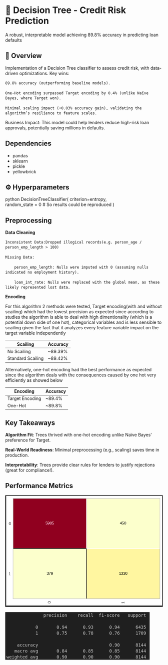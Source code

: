 # 🌳 Decision Tree - Credit Risk Prediction  

A robust, interpretable model achieving 89.8% accuracy in predicting loan defaults

## 📌 Overview  
Implementation of a Decision Tree classifier to assess credit risk, with data-driven optimizations. Key wins:

    89.8% accuracy (outperforming baseline models).

    One-Hot encoding surpassed Target encoding by 0.4% (unlike Naïve Bayes, where Target won).

    Minimal scaling impact (+0.03% accuracy gain), validating the algorithm’s resilience to feature scales.

Business Impact: This model could help lenders reduce high-risk loan approvals, potentially saving millions in defaults.

## Dependencies
- pandas
- sklearn
- pickle
- yellowbrick

## ⚙️ Hyperparameters  
python
DecisionTreeClassifier(
    criterion=entropy,           
    random_state = 0             # So results could be reproduced
)

## Preprocessing
**Data Cleaning**

    Inconsistent Data:Dropped illogical records(e.g. person_age / person_emp_length > 100)

    Missing Data:
    
        person_emp_length: Nulls were imputed with 0 (assuming nulls indicated no employment history).

        loan_int_rate: Nulls were replaced with the global mean, as these likely represented lost data.


**Encoding**

For this algorithm 2 methods were tested, Target encoding(with and without scailing) which had the lowest precision as expected since according to studies the algorithm is able to deal with high dimentionality (which is a potential down side of one hot), categorical variables and is less sensible to scailing given the fact that it analyzes every feature variable impact on the target variable independently

|     Scailing      |  Accuracy  |
|-------------------|------------|
|    No Scailing    |   ~89.39%  |
| Standard Scailing |   ~89.42%  |

Alternatively, one-hot encoding had the best performance as expected since the algorithm deals with the consequences caused by one hot very efficiently as showed below

|     Encoding      |  Accuracy  |
|-------------------|------------|
|  Target Encoding  |   ~89.4%   |
|      One-Hot      |   ~89.8%   |


## Key Takeaways

**Algorithm Fit**: Trees thrived with one-hot encoding unlike Naïve Bayes’ preference for Target.

**Real-World Readiness**: Minimal preprocessing (e.g., scaling) saves time in production.

**Interpretability**: Trees provide clear rules for lenders to justify rejections (great for compliance!).

## Performance Metrics

![Confusion Matrix](images/decision_tree_cm.png)

![Classification Report](images/decision_tree_cr.png)
